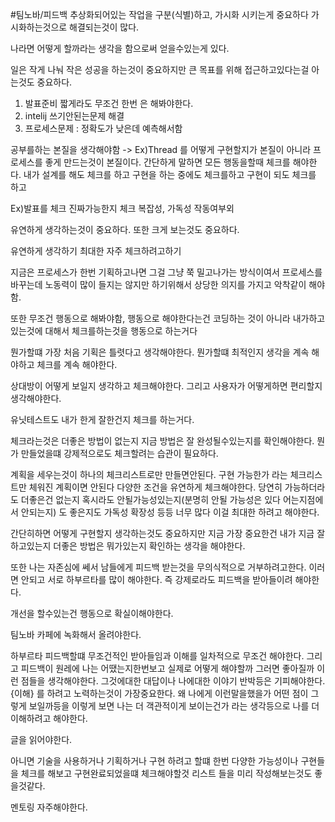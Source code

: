 #팀노바/피드백 
추상화되어있는 작업을 구분(식별)하고, 가시화 시키는게 중요하다
가시화하는것으로 해결되는것이 많다.

나라면 어떻게 할까라는 생각을 함으로써 얻을수있는게 있다.

일은 작게 나눠 작은 성공을 하는것이 중요하지만 큰 목표를 위해 접근하고있다는걸 아는것도 중요하다.

1. 발표준비 짧게라도 무조건 한번 은 해봐야한다.
2. intelij 쓰기안된는문제 해결
3. 프로세스문제 : 정확도가 낮은데 예측해서함

공부를하는 본질을 생각해야함 -> Ex)Thread 를 어떻게 구현할지가 본질이 아니라 프로세스를 좋게 만드는것이 본질이다.
간단하게 말하면
모든 행동을할때 체크를 해야한다. 내가 설계를 해도 체크를 하고
구현을 하는 중에도 체크를하고 구현이 되도 체크를 하고

Ex)발표를 체크
진짜가능한지 체크
복잡성, 가독성
작동여부외

유연하게 생각하는것이 중요하다. 또한 크게 보는것도 중요하다.

유연하게 생각하기
최대한 자주 체크하려고하기

지금은 프로세스가 한번 기획하고나면 그걸 그냥 쭉 밀고나가는 방식이여서 프로세스를 바꾸는데
노동력이 많이 들지는 않지만 하기위해서 상당한 의지를 가지고 악착같이 해야함.

또한 무조건 행동으로 해봐야함, 행동으로 해야한다는건 코딩하는 것이 아니라 내가하고있는것에 대해서 체크를하는것을 행동으로 하는거다

뭔가할떄 가장 처음 기획은 틀렷다고 생각해야한다.
뭔가할떄 최적인지 생각을 계속 해야하고 체크를 계속 해야한다.

상대방이 어떻게 보일지 생각하고 체크해야한다. 그리고 사용자가 어떻게하면 편리할지 생각해야한다.

유닛테스트도 내가 한게 잘한건지 체크를 하는거다. 

체크라는것은 더좋은 방법이 없는지 지금 방법은 잘 완성될수있는지를 확인해야한다.
뭔가 만들었을떄 강제적으로도 체크할려는 습관이 필요하다.

계획을 세우는것이 하나의 체크리스트로만 만들면안된다.
구현 가능한가 라는 체크리스트만 체워진 계획이면 안된다
다양한 조건을 유연하게 체크해야한다.
당연히 가능하더라도
더좋은건 없는지 혹시라도 안될가능성있는지(분명히 안될 가능성은 있다 어는지점에서 안되는지) 도 좋은지도 가독성 확장성 등등 너무 많다 이걸 최대한 하려고 해야한다.


간단히하면 어떻게 구현할지 생각하는것도 중요하지만 지금 가장 중요한건 내가 지금 잘하고있는지 더좋은 방법은 뭐가있는지 확인하는 생각을 해야한다.

또한 나는 자존심에 쎄서 남들에게 피드백 받는것을 무의식적으로 거부하려고한다.
이러면 안되고 서로 하부르타를 많이 해야한다.
즉 강제로라도 피드백을 받아들이려 해야한다.

개선을 할수있는건 행동으로 확실이해야한다.

팀노바 카페에 녹화해서 올려야한다.

하부르타 피드백할떄 무조건적인 받아들임과 이해를 일차적으로 무조건 해야한다.
그리고 피드백이  원레에 나는 어땠는지한번보고 실제로 어떻게 해야할까 그러면 좋아질까 이런 점들을 생각해야한다.
그것에대한 대답이나 나에대한 이야기 반박등은 기피해야한다.
{이해} 를 하려고 노력하는것이 가장중요한다. 왜 나에게 이런말을했을가 어떤 점이 그렇게 보일까등을 이렇게 보면 나는 더 객관적이게 보이는건가 라는 생각등으로 나를 더 이해하려고 해야한다.

글을 읽어야한다.

아니면 기술을 사용하거나 기획하거나 구현 하려고 할떄
한번 다양한 가능성이나 구현들을 체크를 해보고  구현완료되었을떄 체크해야할것 리스트 들을
미리 작성해보는것도 좋을것같다.

멘토링 자주해야한다.
